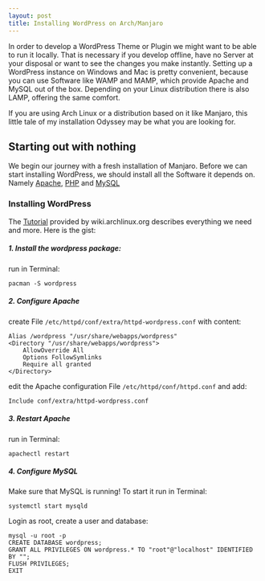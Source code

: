 ```yaml
---
layout: post
title: Installing WordPress on Arch/Manjaro
---
```


In order to develop a WordPress Theme or Plugin we might want to be able to run it locally. 
That is necessary if you develop offline, have no Server at your disposal or want 
to see the changes you make instantly. 
Setting up a WordPress instance on Windows and Mac is pretty convenient, 
because you can use Software like WAMP and MAMP, which provide Apache and MySQL out of the box.
Depending on your Linux distribution there is also LAMP, offering the same comfort.

If you are using Arch Linux or a distribution based on it like Manjaro, 
this little tale of my installation Odyssey may be what you are looking for. 

## Starting out with nothing
We begin our journey with a fresh installation of Manjaro. 
Before we can start installing WordPress, we should install all the Software it depends on.
Namely [Apache](/installing-apache-on-arch-manjaro/), 
[PHP](/installing-php-for-apache-on-arch-manjaro/) and 
[MySQL](/installing-mysql-for-apache-on-arch-manjaro/) 


### Installing WordPress
The [Tutorial](https://wiki.archlinux.org/index.php/Wordpress) 
provided by wiki.archlinux.org describes everything we need and more. Here is the gist:

##### 1. Install the wordpress package:
run  in Terminal:

    pacman -S wordpress
    
##### 2. Configure Apache
create File `/etc/httpd/conf/extra/httpd-wordpress.conf` with content:

    Alias /wordpress "/usr/share/webapps/wordpress"
    <Directory "/usr/share/webapps/wordpress">
    	AllowOverride All
    	Options FollowSymlinks
    	Require all granted
    </Directory>
    
edit the Apache configuration File `/etc/httpd/conf/httpd.conf` and add:

    Include conf/extra/httpd-wordpress.conf
    
##### 3. Restart Apache
run in Terminal:

    apachectl restart

##### 4. Configure MySQL
Make sure that MySQL is running!
To start it run in Terminal:

    systemctl start mysqld

Login as root, create a user and database:

    mysql -u root -p
    CREATE DATABASE wordpress;
    GRANT ALL PRIVILEGES ON wordpress.* TO "root"@"localhost" IDENTIFIED BY "";
    FLUSH PRIVILEGES;
    EXIT